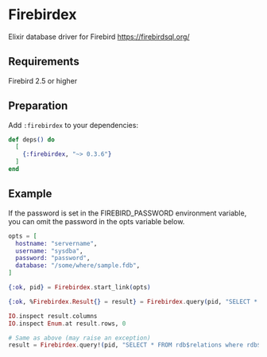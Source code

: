 # Firebirdex

Elixir database driver for Firebird https://firebirdsql.org/

## Requirements

Firebird 2.5 or higher

## Preparation

Add `:firebirdex` to your dependencies:

```elixir
def deps() do
  [
    {:firebirdex, "~> 0.3.6"}
  ]
end
```

## Example

If the password is set in the FIREBIRD_PASSWORD environment variable, you can omit the password in the opts variable below.

```elixir
opts = [
  hostname: "servername",
  username: "sysdba",
  password: "password",
  database: "/some/where/sample.fdb",
]

{:ok, pid} = Firebirdex.start_link(opts)

{:ok, %Firebirdex.Result{} = result} = Firebirdex.query(pid, "SELECT * FROM rdb$relations where rdb$system_flag = ?", [1])

IO.inspect result.columns
IO.inspect Enum.at result.rows, 0

# Same as above (may raise an exception)
result = Firebirdex.query!(pid, "SELECT * FROM rdb$relations where rdb$system_flag = ?", [1])
```

